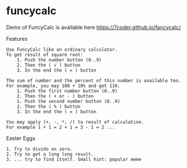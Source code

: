 # funcycalc

Demo of FuncyCalc is available here https://7coder.github.io/fancycalc/

Features

    Use FuncyCalc like an ordinary calculator.
    To get result of square root:
        1. Push the number button (0..9)
        2. Then the ( √ ) button
        3. In the end the ( = ) button
    
    The sum of number and the percent of this number is available too. 
    For example, you may 100 + 10% and get 110.
        1. Push the first number button (0..9)
        2. Then the ( + or - ) button
        1. Push the second number button (0..9)
        2. Then the ( % ) button
        3. In the end the ( = ) button
    
    You may apply (+, -, *, /) to result of calculation. 
    For example 1 + 1 = 2 + 1 = 3 - 1 = 2 ...

Easter Eggs

    1. Try to divido on zero.
    2. Try to get a long long result.
    3. ... try to find itself. Small hint: popular meme

